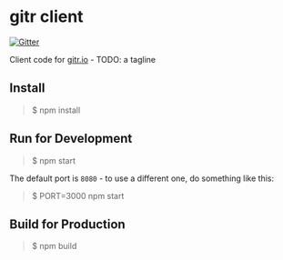 gitr client
===========

[![Gitter](https://badges.gitter.im/Join%20Chat.svg)](https://gitter.im/macropodhq/gitr-client?utm_source=badge&utm_medium=badge&utm_campaign=pr-badge&utm_content=badge)

Client code for [gitr.io](http://gitr.io/) - TODO: a tagline

Install
-------

> $ npm install

Run for Development
-------------------

> $ npm start

The default port is `8080` - to use a different one, do something like this:

> $ PORT=3000 npm start

Build for Production
--------------------

> $ npm build
